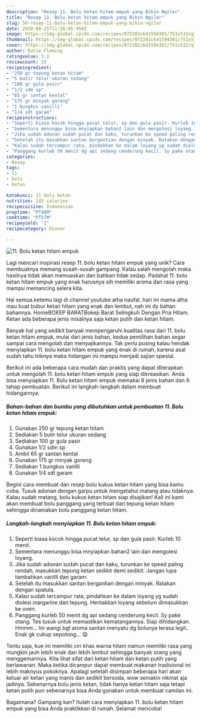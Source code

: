 ```yaml
---
description: "Resep 11. Bolu ketan hitam empuk yang Bikin Ngiler"
title: "Resep 11. Bolu ketan hitam empuk yang Bikin Ngiler"
slug: 59-resep-11-bolu-ketan-hitam-empuk-yang-bikin-ngiler
date: 2020-08-25T11:58:05.956Z
image: https://img-global.cpcdn.com/recipes/072282c641594301/751x532cq70/11-bolu-ketan-hitam-empuk-foto-resep-utama.jpg
thumbnail: https://img-global.cpcdn.com/recipes/072282c641594301/751x532cq70/11-bolu-ketan-hitam-empuk-foto-resep-utama.jpg
cover: https://img-global.cpcdn.com/recipes/072282c641594301/751x532cq70/11-bolu-ketan-hitam-empuk-foto-resep-utama.jpg
author: Katie Fleming
ratingvalue: 3.3
reviewcount: 15
recipeingredient:
- "250 gr tepung ketan hitam"
- "5 butir telur ukuran sedang"
- "100 gr gula pasir"
- "1/2 sdm sp"
- "65 gr santan kental"
- "175 gr minyak goreng"
- "1 bungkus vanilli"
- "1/4 sdt garam"
recipeinstructions:
- "Seperti biasa kocok hingga pucat telur, sp dan gula pasir. Kurleb 10 menit."
- "Sementara menunggu bisa mnyiapkan bahan2 lain dan mengolesi loyang."
- "Jika sudah adonan sudah pucat dan kaku, turunkan ke speed paling rendah, masukkan tepung ketan sedikit demi sedikit. Jangan lupa tambahkan vanilli dan garam."
- "Setelah itu masukkan santan bergantian dengan minyak. Ratakan dengan spatula."
- "Kalau sudah tercampur rata, pindahkan ke dalam loyang yg sudah diolesi margarine dan tepung. Hentakkan loyang sebelum dimasukkan ke oven."
- "Panggang kurleb 50 menit dg api sedang cenderung kecil. Sy pake otang. Tes tusuk untuk memastikan kematangannya. Siap dihidangkan. Hmmm... Ini wangi bgt aroma santan menyatu dg bolunya terasa legit.. Enak gk cukup sepotong... 😋"
categories:
- Resep
tags:
- 11
- bolu
- ketan

katakunci: 11 bolu ketan 
nutrition: 243 calories
recipecuisine: Indonesian
preptime: "PT40M"
cooktime: "PT57M"
recipeyield: "2"
recipecategory: Dinner

---
```



![11. Bolu ketan hitam empuk](https://img-global.cpcdn.com/recipes/072282c641594301/751x532cq70/11-bolu-ketan-hitam-empuk-foto-resep-utama.jpg)

Lagi mencari inspirasi resep 11. bolu ketan hitam empuk yang unik? Cara membuatnya memang susah-susah gampang. Kalau salah mengolah maka hasilnya tidak akan memuaskan dan bahkan tidak sedap. Padahal 11. bolu ketan hitam empuk yang enak harusnya sih memiliki aroma dan rasa yang mampu memancing selera kita.

Hai semua.ketemu lagi di channel youtube atha naufal. hari ini mama atha mau buat bubur ketan hitam yang enak dan lembut, nah ini dy bahan bahannya. HomeBOKEP BARATBokep Barat Selingkuh Dengan Pria Hitam. Ketan ada beberapa jenis misalnya saja ketan putih dan ketan hitam.

Banyak hal yang sedikit banyak mempengaruhi kualitas rasa dari 11. bolu ketan hitam empuk, mulai dari jenis bahan, kedua pemilihan bahan segar sampai cara mengolah dan menyajikannya. Tak perlu pusing kalau hendak menyiapkan 11. bolu ketan hitam empuk yang enak di rumah, karena asal sudah tahu triknya maka hidangan ini mampu menjadi sajian spesial.


Berikut ini ada beberapa cara mudah dan praktis yang dapat diterapkan untuk mengolah 11. bolu ketan hitam empuk yang siap dikreasikan. Anda bisa menyiapkan 11. Bolu ketan hitam empuk memakai 8 jenis bahan dan 6 tahap pembuatan. Berikut ini langkah-langkah dalam membuat hidangannya.

<!--inarticleads1-->

##### Bahan-bahan dan bumbu yang dibutuhkan untuk pembuatan 11. Bolu ketan hitam empuk:

1. Gunakan 250 gr tepung ketan hitam
1. Sediakan 5 butir telur ukuran sedang
1. Sediakan 100 gr gula pasir
1. Gunakan 1/2 sdm sp
1. Ambil 65 gr santan kental
1. Gunakan 175 gr minyak goreng
1. Sediakan 1 bungkus vanilli
1. Gunakan 1/4 sdt garam


Begini cara membuat dan resep bolu kukus ketan hitam yang bisa kamu coba. Tusuk adonan dengan garpu untuk mengetahui matang atau tidaknya. Kalau sudah matang, bolu kukus ketan hitam siap disajikan! Kali ini kami akan membuat bolu panggang yang terbuat dari tepung ketan hitam sehingga dinamakan bolu panggang ketan hitam. 

<!--inarticleads2-->

##### Langkah-langkah menyiapkan 11. Bolu ketan hitam empuk:

1. Seperti biasa kocok hingga pucat telur, sp dan gula pasir. Kurleb 10 menit.
1. Sementara menunggu bisa mnyiapkan bahan2 lain dan mengolesi loyang.
1. Jika sudah adonan sudah pucat dan kaku, turunkan ke speed paling rendah, masukkan tepung ketan sedikit demi sedikit. Jangan lupa tambahkan vanilli dan garam.
1. Setelah itu masukkan santan bergantian dengan minyak. Ratakan dengan spatula.
1. Kalau sudah tercampur rata, pindahkan ke dalam loyang yg sudah diolesi margarine dan tepung. Hentakkan loyang sebelum dimasukkan ke oven.
1. Panggang kurleb 50 menit dg api sedang cenderung kecil. Sy pake otang. Tes tusuk untuk memastikan kematangannya. Siap dihidangkan. Hmmm... Ini wangi bgt aroma santan menyatu dg bolunya terasa legit.. Enak gk cukup sepotong... 😋


Tentu saja, kue ini memiliki ciri khas warna hitam namun memiliki rasa yang mungkin jauh lebih enak dan lebih lembut sehingga banyak orang yang menggemarinya. Kita lihat sifat dari ketan hitam dan ketan putih yang berlawanan. Maka ketika dicampur dapat membuat makanan tradisional ini lebih maknyus pokoknya. Apalagi setelah disimpan beberapa hari akan keluar air ketan yang manis dan sedikit bersoda, wow semakin nikmat aja jadinya. Sebenarnya bolu jenis ketan, tidak hanya ketan hitam saja tetapi ketan putih pun sebenarnya bisa Anda gunakan untuk membuat camilan ini. 

Bagaimana? Gampang kan? Itulah cara menyiapkan 11. bolu ketan hitam empuk yang bisa Anda praktikkan di rumah. Selamat mencoba!
